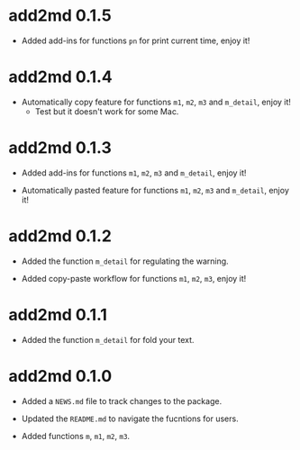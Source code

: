 # add2md 0.1.5

* Added add-ins for functions `pn` for print current time, enjoy it!

# add2md 0.1.4

* Automatically copy feature for functions `m1`, `m2`, `m3` and `m_detail`, enjoy it!
    + Test but it doesn't work for some Mac.

# add2md 0.1.3

* Added add-ins for functions `m1`, `m2`, `m3` and `m_detail`, enjoy it!

* Automatically pasted feature for functions `m1`, `m2`, `m3` and `m_detail`, enjoy it!

# add2md 0.1.2

* Added the function `m_detail` for regulating the warning.

* Added copy-paste workflow for functions `m1`, `m2`, `m3`, enjoy it!

# add2md 0.1.1

* Added the function `m_detail` for fold your text.

# add2md 0.1.0

* Added a `NEWS.md` file to track changes to the package.

* Updated the `README.md` to navigate the fucntions for users.

* Added functions `m`, `m1`, `m2`, `m3`.
